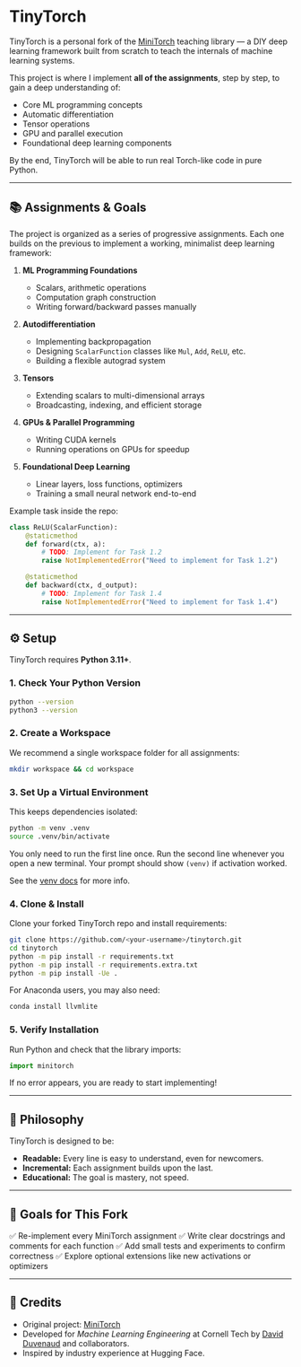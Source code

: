 # TinyTorch

TinyTorch is a personal fork of the [MiniTorch](https://github.com/minitorch/minitorch) teaching library — a DIY deep learning framework built from scratch to teach the internals of machine learning systems.

This project is where I implement **all of the assignments**, step by step, to gain a deep understanding of:

- Core ML programming concepts
- Automatic differentiation
- Tensor operations
- GPU and parallel execution
- Foundational deep learning components

By the end, TinyTorch will be able to run real Torch-like code in pure Python.

---

## 📚 Assignments & Goals

The project is organized as a series of progressive assignments. Each one builds on the previous to implement a working, minimalist deep learning framework:

1. **ML Programming Foundations**

   - Scalars, arithmetic operations
   - Computation graph construction
   - Writing forward/backward passes manually

2. **Autodifferentiation**

   - Implementing backpropagation
   - Designing `ScalarFunction` classes like `Mul`, `Add`, `ReLU`, etc.
   - Building a flexible autograd system

3. **Tensors**

   - Extending scalars to multi-dimensional arrays
   - Broadcasting, indexing, and efficient storage

4. **GPUs & Parallel Programming**

   - Writing CUDA kernels
   - Running operations on GPUs for speedup

5. **Foundational Deep Learning**

   - Linear layers, loss functions, optimizers
   - Training a small neural network end-to-end

Example task inside the repo:

```python
class ReLU(ScalarFunction):
    @staticmethod
    def forward(ctx, a):
        # TODO: Implement for Task 1.2
        raise NotImplementedError("Need to implement for Task 1.2")

    @staticmethod
    def backward(ctx, d_output):
        # TODO: Implement for Task 1.4
        raise NotImplementedError("Need to implement for Task 1.4")
```

---

## ⚙️ Setup

TinyTorch requires **Python 3.11+**.

### 1. Check Your Python Version

```bash
python --version
python3 --version
```

### 2. Create a Workspace

We recommend a single workspace folder for all assignments:

```bash
mkdir workspace && cd workspace
```

### 3. Set Up a Virtual Environment

This keeps dependencies isolated:

```bash
python -m venv .venv
source .venv/bin/activate
```

You only need to run the first line once.
Run the second line whenever you open a new terminal.
Your prompt should show `(venv)` if activation worked.

See the [venv docs](https://docs.python.org/3/library/venv.html) for more info.

### 4. Clone & Install

Clone your forked TinyTorch repo and install requirements:

```bash
git clone https://github.com/<your-username>/tinytorch.git
cd tinytorch
python -m pip install -r requirements.txt
python -m pip install -r requirements.extra.txt
python -m pip install -Ue .
```

For Anaconda users, you may also need:

```bash
conda install llvmlite
```

### 5. Verify Installation

Run Python and check that the library imports:

```python
import minitorch
```

If no error appears, you are ready to start implementing!

---

## 🧠 Philosophy

TinyTorch is designed to be:

- **Readable:** Every line is easy to understand, even for newcomers.
- **Incremental:** Each assignment builds upon the last.
- **Educational:** The goal is mastery, not speed.

---

## 🎯 Goals for This Fork

✅ Re-implement every MiniTorch assignment
✅ Write clear docstrings and comments for each function
✅ Add small tests and experiments to confirm correctness
✅ Explore optional extensions like new activations or optimizers

---

## 🙌 Credits

- Original project: [MiniTorch](https://github.com/minitorch/minitorch)
- Developed for _Machine Learning Engineering_ at Cornell Tech by [David Duvenaud](https://cs.toronto.edu/~duvenaud/) and collaborators.
- Inspired by industry experience at Hugging Face.
